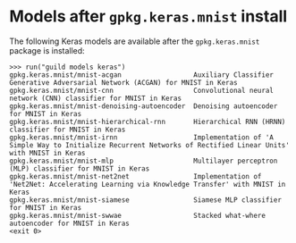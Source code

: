 # Models after `gpkg.keras.mnist` install

The following Keras models are available after the `gpkg.keras.mnist`
package is installed:

    >>> run("guild models keras")
    gpkg.keras.mnist/mnist-acgan                  Auxiliary Classifier Generative Adversarial Network (ACGAN) for MNIST in Keras
    gpkg.keras.mnist/mnist-cnn                    Convolutional neural network (CNN) classifier for MNIST in Keras
    gpkg.keras.mnist/mnist-denoising-autoencoder  Denoising autoencoder for MNIST in Keras
    gpkg.keras.mnist/mnist-hierarchical-rnn       Hierarchical RNN (HRNN) classifier for MNIST in Keras
    gpkg.keras.mnist/mnist-irnn                   Implementation of 'A Simple Way to Initialize Recurrent Networks of Rectified Linear Units' with MNIST in Keras
    gpkg.keras.mnist/mnist-mlp                    Multilayer perceptron (MLP) classifier for MNIST in Keras
    gpkg.keras.mnist/mnist-net2net                Implementation of 'Net2Net: Accelerating Learning via Knowledge Transfer' with MNIST in Keras
    gpkg.keras.mnist/mnist-siamese                Siamese MLP classifier for MNIST in Keras
    gpkg.keras.mnist/mnist-swwae                  Stacked what-where autoencoder for MNIST in Keras
    <exit 0>
